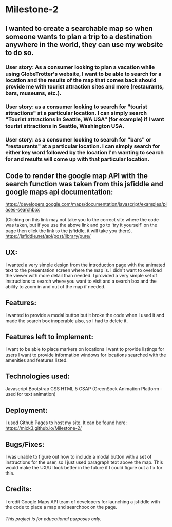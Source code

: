 # Milestone-2

## I wanted to create a searchable map so when someone wants to plan a trip to a destination anywhere in the world, they can use my website to do so.

### User story: As a consumer looking to plan a vacation while using GlobeTrotter's website, I want to be able to search for a location and the results of the map that comes back should provide me with tourist attraction sites and more (restaurants, bars, museums, etc.).

### User story: as a consumer looking to search for "tourist attractions" at a particular location. I can simply search "Tourist attractions in Seattle, WA USA" (for example) if I want tourist attractions in Seattle, Washington USA.

### User story: as a consumer looking to search for "bars" or "restaurants" at a particular location. I can simply search for either key word followed by the location I'm wanting to search for and results will come up with that particular location.

## Code to render the google map API with the search function was taken from this jsfiddle and google maps api documentation:
https://developers.google.com/maps/documentation/javascript/examples/places-searchbox

(Clicking on this link may not take you to the correct site where the code was taken, but if you use the above link and go to 'try it yourself' on the page then click the link to the jsfiddle, it will take you there).
https://jsfiddle.net/api/post/library/pure/

## UX:
I wanted a very simple design from the introduction page with the animated text to the presentation screen where the map is. I didn't want to overload the viewer with more detail than needed. I provided a very simple set of instructions to search where you want to visit and a search box and the ability to zoom in and out of the map if needed.

## Features:
I wanted to provide a modal button but it broke the code when I used it and made the search box inoperable also, so I had to delete it.

## Features left to implement:
I want to be able to place markers on locations
I want to provide listings for users
I want to provide information windows for locations searched with the amenities and features listed.

## Technologies used:
Javascript
Bootstrap
CSS
HTML 5
GSAP (GreenSock Animation Platform - used for text animation)

## Deployment:
I used Github Pages to host my site. It can be found here: https://mick3.github.io/Milestone-2/

## Bugs/Fixes:
I was unable to figure out how to include a modal button with a set of instructions for the user, so I just used paragraph text above the map. This would make the UX/UI look better in the future if I could figure out a fix for this. 

## Credits:
I credit Google Maps API team of developers for launching a jsfiddle with the code to place a map and searchbox on the page.

###### This project is for educational purposes only.
